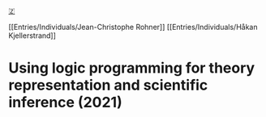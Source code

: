 [🇿](zotero://select/library/items/3THMTPFD)

[[Entries/Individuals/Jean-Christophe Rohner]] [[Entries/Individuals/Håkan Kjellerstrand]] 
# Using logic programming for theory representation and scientific inference (2021)

